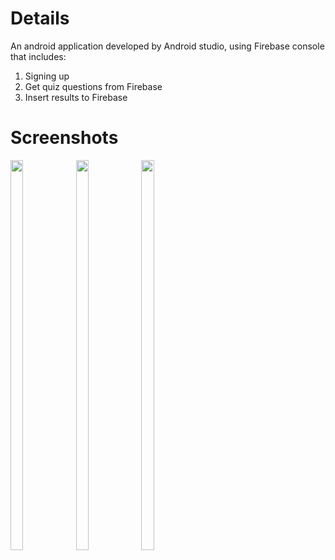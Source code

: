 # Details
An android application developed by Android studio, using Firebase console that includes:
1. Signing up
2. Get quiz questions from Firebase
3. Insert results to Firebase



# Screenshots
<img src="https://user-images.githubusercontent.com/54579415/82762003-0b506800-9e07-11ea-98c8-7f4fea4cf9dc.jpeg"  width="20%" height="40%">  <img src="https://user-images.githubusercontent.com/54579415/82762004-0db2c200-9e07-11ea-8781-04ab0f733873.jpeg"  width="20%" height="40%">  <img src="https://user-images.githubusercontent.com/54579415/82762006-0f7c8580-9e07-11ea-8364-65545bdf9cc5.jpeg"  width="20%" height="40%">
